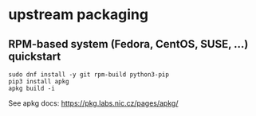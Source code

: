 # upstream packaging

## RPM-based system (Fedora, CentOS, SUSE, ...) quickstart
```
sudo dnf install -y git rpm-build python3-pip
pip3 install apkg
apkg build -i
```
See apkg docs: https://pkg.labs.nic.cz/pages/apkg/
